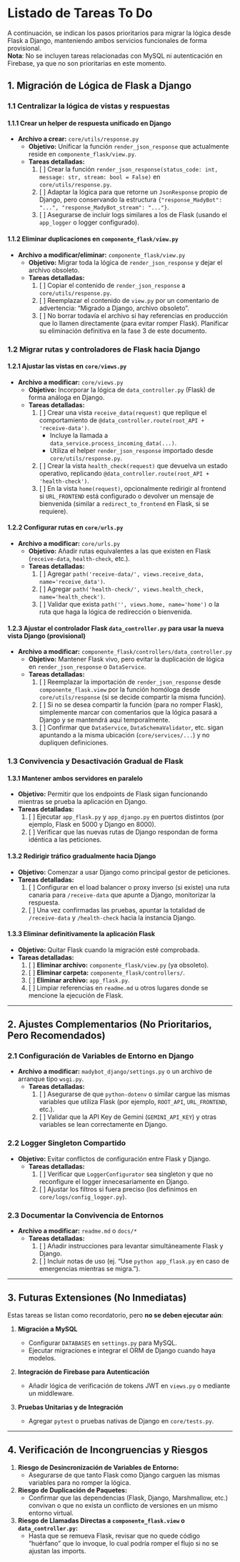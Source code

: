 # Listado de Tareas To Do

A continuación, se indican los pasos prioritarios para migrar la lógica desde Flask a Django, manteniendo ambos servicios funcionales de forma provisional.  
**Nota**: No se incluyen tareas relacionadas con MySQL ni autenticación en Firebase, ya que no son prioritarias en este momento.

## 1. Migración de Lógica de Flask a Django

### 1.1 Centralizar la lógica de vistas y respuestas

#### 1.1.1 Crear un helper de respuesta unificado en Django
- **Archivo a crear:** `core/utils/response.py`
  - **Objetivo:** Unificar la función `render_json_response` que actualmente reside en `componente_flask/view.py`.
  - **Tareas detalladas:**
    1. [ ] Crear la función `render_json_response(status_code: int, message: str, stream: bool = False)` en `core/utils/response.py`.
    2. [ ] Adaptar la lógica para que retorne un `JsonResponse` propio de Django, pero conservando la estructura `{"response_MadyBot": "...", "response_MadyBot_stream": "..."}`.
    3. [ ] Asegurarse de incluir logs similares a los de Flask (usando el `app_logger` o logger configurado).

#### 1.1.2 Eliminar duplicaciones en `componente_flask/view.py`
- **Archivo a modificar/eliminar:** `componente_flask/view.py`
  - **Objetivo:** Migrar toda la lógica de `render_json_response` y dejar el archivo obsoleto.
  - **Tareas detalladas:**
    1. [ ] Copiar el contenido de `render_json_response` a `core/utils/response.py`.
    2. [ ] Reemplazar el contenido de `view.py` por un comentario de advertencia: “Migrado a Django, archivo obsoleto”.
    3. [ ] No borrar todavía el archivo si hay referencias en producción que lo llamen directamente (para evitar romper Flask). Planificar su eliminación definitiva en la fase 3 de este documento.

### 1.2 Migrar rutas y controladores de Flask hacia Django

#### 1.2.1 Ajustar las vistas en `core/views.py`
- **Archivo a modificar:** `core/views.py`
  - **Objetivo:** Incorporar la lógica de `data_controller.py` (Flask) de forma análoga en Django.
  - **Tareas detalladas:**
    1. [ ] Crear una vista `receive_data(request)` que replique el comportamiento de `@data_controller.route(root_API + 'receive-data')`.
        - Incluye la llamada a `data_service.process_incoming_data(...)`.
        - Utiliza el helper `render_json_response` importado desde `core/utils/response.py`.
    2. [ ] Crear la vista `health_check(request)` que devuelva un estado operativo, replicando `@data_controller.route(root_API + 'health-check')`.
    3. [ ] En la vista `home(request)`, opcionalmente redirigir al frontend si `URL_FRONTEND` está configurado o devolver un mensaje de bienvenida (similar a `redirect_to_frontend` en Flask, si se requiere).

#### 1.2.2 Configurar rutas en `core/urls.py`
- **Archivo a modificar:** `core/urls.py`
  - **Objetivo:** Añadir rutas equivalentes a las que existen en Flask (`receive-data`, `health-check`, etc.).
  - **Tareas detalladas:**
    1. [ ] Agregar `path('receive-data/', views.receive_data, name='receive_data')`.
    2. [ ] Agregar `path('health-check/', views.health_check, name='health_check')`.
    3. [ ] Validar que exista `path('', views.home, name='home')` o la ruta que haga la lógica de redirección o bienvenida.

#### 1.2.3 Ajustar el controlador Flask `data_controller.py` para usar la nueva vista Django (provisional)
- **Archivo a modificar:** `componente_flask/controllers/data_controller.py`
  - **Objetivo:** Mantener Flask vivo, pero evitar la duplicación de lógica en `render_json_response` o `DataService`.
  - **Tareas detalladas:**
    1. [ ] Reemplazar la importación de `render_json_response` desde `componente_flask.view` por la función homóloga desde `core/utils/response` (si se decide compartir la misma función).
    2. [ ] Si no se desea compartir la función (para no romper Flask), simplemente marcar con comentarios que la lógica pasará a Django y se mantendrá aquí temporalmente.
    3. [ ] Confirmar que `DataService`, `DataSchemaValidator`, etc. sigan apuntando a la misma ubicación (`core/services/...`) y no dupliquen definiciones.

### 1.3 Convivencia y Desactivación Gradual de Flask

#### 1.3.1 Mantener ambos servidores en paralelo
- **Objetivo:** Permitir que los endpoints de Flask sigan funcionando mientras se prueba la aplicación en Django.
- **Tareas detalladas:**
  1. [ ] Ejecutar `app_flask.py` y `app_django.py` en puertos distintos (por ejemplo, Flask en 5000 y Django en 8000).
  2. [ ] Verificar que las nuevas rutas de Django respondan de forma idéntica a las peticiones.

#### 1.3.2 Redirigir tráfico gradualmente hacia Django
- **Objetivo:** Comenzar a usar Django como principal gestor de peticiones.
- **Tareas detalladas:**
  1. [ ] Configurar en el load balancer o proxy inverso (si existe) una ruta canaria para `/receive-data` que apunte a Django, monitorizar la respuesta.
  2. [ ] Una vez confirmadas las pruebas, apuntar la totalidad de `/receive-data` y `/health-check` hacia la instancia Django.

#### 1.3.3 Eliminar definitivamente la aplicación Flask
- **Objetivo:** Quitar Flask cuando la migración esté comprobada.
- **Tareas detalladas:**
  1. [ ] **Eliminar archivo:** `componente_flask/view.py` (ya obsoleto).
  2. [ ] **Eliminar carpeta:** `componente_flask/controllers/`.
  3. [ ] **Eliminar archivo:** `app_flask.py`.
  4. [ ] Limpiar referencias en `readme.md` u otros lugares donde se mencione la ejecución de Flask.

---

## 2. Ajustes Complementarios (No Prioritarios, Pero Recomendados)

### 2.1 Configuración de Variables de Entorno en Django
- **Archivo a modificar:** `madybot_django/settings.py` o un archivo de arranque tipo `wsgi.py`.
  - **Tareas detalladas:**
    1. [ ] Asegurarse de que `python-dotenv` o similar cargue las mismas variables que utiliza Flask (por ejemplo, `ROOT_API`, `URL_FRONTEND`, etc.).
    2. [ ] Validar que la API Key de Gemini (`GEMINI_API_KEY`) y otras variables se lean correctamente en Django.

### 2.2 Logger Singleton Compartido
- **Objetivo:** Evitar conflictos de configuración entre Flask y Django.
  - **Tareas detalladas:**
    1. [ ] Verificar que `LoggerConfigurator` sea singleton y que no reconfigure el logger innecesariamente en Django.
    2. [ ] Ajustar los filtros si fuera preciso (los definimos en `core/logs/config_logger.py`).

### 2.3 Documentar la Convivencia de Entornos
- **Archivo a modificar:** `readme.md` o `docs/*`
  - **Tareas detalladas:**
    1. [ ] Añadir instrucciones para levantar simultáneamente Flask y Django.
    2. [ ] Incluir notas de uso (ej. “Use `python app_flask.py` en caso de emergencias mientras se migra.”).

---

## 3. Futuras Extensiones (No Inmediatas)

Estas tareas se listan como recordatorio, pero **no se deben ejecutar aún**:

1. **Migración a MySQL**  
   - Configurar `DATABASES` en `settings.py` para MySQL.  
   - Ejecutar migraciones e integrar el ORM de Django cuando haya modelos.  

2. **Integración de Firebase para Autenticación**  
   - Añadir lógica de verificación de tokens JWT en `views.py` o mediante un middleware.  

3. **Pruebas Unitarias y de Integración**  
   - Agregar `pytest` o pruebas nativas de Django en `core/tests.py`.

---

## 4. Verificación de Incongruencias y Riesgos

1. **Riesgo de Desincronización de Variables de Entorno:**  
   - Asegurarse de que tanto Flask como Django carguen las mismas variables para no romper la lógica.  
2. **Riesgo de Duplicación de Paquetes:**  
   - Confirmar que las dependencias (Flask, Django, Marshmallow, etc.) convivan o que no exista un conflicto de versiones en un mismo entorno virtual.  
3. **Riesgo de Llamadas Directas a `componente_flask.view` o `data_controller.py`:**  
   - Hasta que se remueva Flask, revisar que no quede código “huérfano” que lo invoque, lo cual podría romper el flujo si no se ajustan las imports.  
